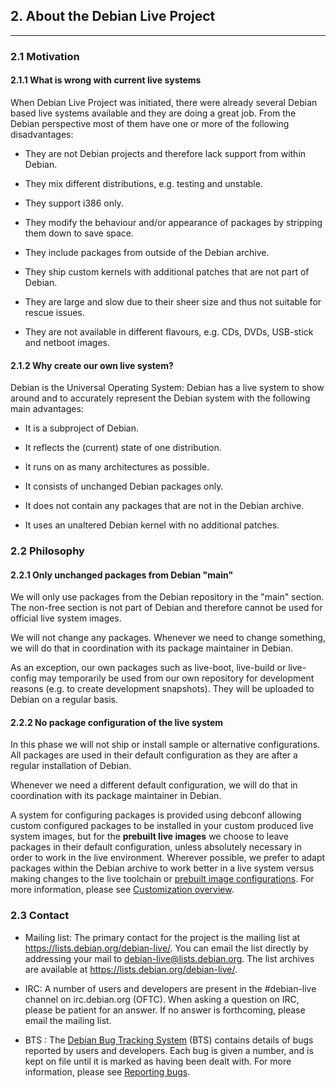 
## 2. About the Debian Live Project
--------

### 2.1 Motivation

#### 2.1.1 What is wrong with current live systems

When Debian Live Project was initiated, there were already several Debian based live systems available and they are doing a great job. From the Debian perspective most of them have one or more of the following disadvantages:

- They are not Debian projects and therefore lack support from within Debian.

- They mix different distributions, e.g. testing and unstable.

- They support i386 only.

- They modify the behaviour and/or appearance of packages by stripping them down to save space.

- They include packages from outside of the Debian archive.

- They ship custom kernels with additional patches that are not part of Debian.

- They are large and slow due to their sheer size and thus not suitable for rescue issues.

- They are not available in different flavours, e.g. CDs, DVDs, USB-stick and netboot images.

#### 2.1.2 Why create our own live system?

Debian is the Universal Operating System: Debian has a live system to show around and to accurately represent the Debian system with the following main advantages:

- It is a subproject of Debian.

- It reflects the (current) state of one distribution.

- It runs on as many architectures as possible.

- It consists of unchanged Debian packages only.

- It does not contain any packages that are not in the Debian archive.

- It uses an unaltered Debian kernel with no additional patches.

### 2.2 Philosophy

#### 2.2.1 Only unchanged packages from Debian "main"

We will only use packages from the Debian repository in the "main" section. The non-free section is not part of Debian and therefore cannot be used for official live system images.

We will not change any packages. Whenever we need to change something, we will do that in coordination with its package maintainer in Debian.

As an exception, our own packages such as live-boot, live-build or live-config may temporarily be used from our own repository for development reasons (e.g. to create development snapshots). They will be uploaded to Debian on a regular basis.

#### 2.2.2 No package configuration of the live system

In this phase we will not ship or install sample or alternative configurations. All packages are used in their default configuration as they are after a regular installation of Debian.

Whenever we need a different default configuration, we will do that in coordination with its package maintainer in Debian.

A system for configuring packages is provided using debconf allowing custom configured packages to be installed in your custom produced live system images, but for the **prebuilt live images** we choose to leave packages in their default configuration, unless absolutely necessary in order to work in the live environment. Wherever possible, we prefer to adapt packages within the Debian archive to work better in a live system versus making changes to the live toolchain or [prebuilt image configurations](6.Managing_a_configuration.md#62-clone-a-configuration-published-via-git). For more information, please see [Customization overview](7.Customization_overview.md).

### 2.3 Contact

- Mailing list: The primary contact for the project is the mailing list at <https://lists.debian.org/debian-live/>. You can email the list directly by addressing your mail to <debian-live@lists.debian.org>​. The list archives are available at <https://lists.debian.org/debian-live/>.

- IRC: A number of users and developers are present in the #debian-live channel on irc.debian.org (OFTC). When asking a question on IRC, please be patient for an answer. If no answer is forthcoming, please email the mailing list.

- BTS : The [Debian Bug Tracking System](https://www.debian.org/Bugs/) (BTS) contains details of bugs reported by users and developers. Each bug is given a number, and is kept on file until it is marked as having been dealt with. For more information, please see [Reporting bugs](14.Reporting_bugs.md).
